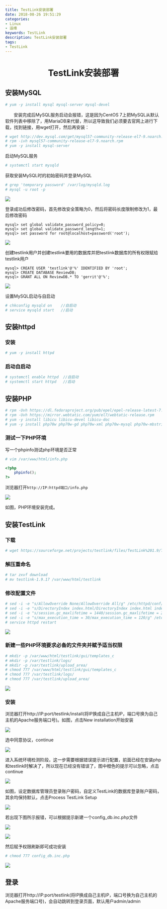 ```yaml
---
title: TestLink安装部署
date: 2018-08-26 19:51:29
categories: 
- Linux
- 运维
keywords: TestLink
description: TestLink安装部署
tags: 
- TestLink
---
```


# <center>TestLink安装部署</center>
## 安装MySQL
```bash
# yum -y install mysql mysql-server mysql-devel
```

&#160; &#160; &#160; &#160;安装完成后MySQL服务启动会报错，这是因为CentOS 7上把MySQL从默认软件列表中移除了，用MariaDB来代替，所以这导致我们必须要去官网上进行下载，找到链接，用wget打开，然后再安装：

```bash
# wget http://dev.mysql.com/get/mysql57-community-release-el7-9.noarch.rpm
# rpm -ivh mysql57-community-release-el7-9.noarch.rpm
# yum -y install mysql-server
```

启动MySQL服务

```bash
# systemctl start mysqld
```

获取安装MySQL时的初始密码并登录MySQL

```bash
# grep 'temporary password' /var/log/mysqld.log
# mysql -u root -p
```

![](https://raw.githubusercontent.com/athlonreg/BlogImages/master/Images/4a/a001ae2bae5a494c7329cd78a477a3.jpg)

登录成功后修改密码，首先修改安全策略为0，然后将密码长度限制修改为1，最后修改密码

```mysql
mysql> set global validate_password_policy=0;
mysql> set global validate_password_length=1;
mysql> set password for root@localhost=password('root');
```

![](https://raw.githubusercontent.com/athlonreg/BlogImages/master/Images/a2/0f74ed53f3a426d1fe005228478d8f.jpg)

创建testlink用户并创建testlink要用的数据库并把testlink数据库的所有权限赋给testlink用户

```mysql
mysql> CREATE USER 'testlink'@'%' IDENTIFIED BY 'root';
mysql> CREATE DATABASE ReviewDB; 
mysql> GRANT ALL ON ReviewDB.* TO 'gerrit'@'%'; 
```

![](https://raw.githubusercontent.com/athlonreg/BlogImages/master/Images/71/942aecc699f1569206358f48c13b7d.jpg)

设置MySQL启动与自启动

```bash
# chkconfig mysqld on    //自启动
# service mysqld start   //启动
```

## 安装httpd
### 安装

```bash
# yum -y install httpd
```

### 启动自启动

```bash
# systemctl enable httpd  //自启动
# systemctl start httpd   //启动
```

## 安装PHP
```bash
# rpm -Uvh https://dl.fedoraproject.org/pub/epel/epel-release-latest-7.noarch.rpm
# rpm -Uvh https://mirror.webtatic.com/yum/el7/webtatic-release.rpm
# yum -y install libicu libicu-devel libicu-doc
# yum -y install php70w php70w-gd php70w-xml php70w-mysql php70w-mbstring php70w-ldap php70w-xmlrpc php70w-odbc php70w-pear php70w-soap php70w-snmp
```

### 测试一下PHP环境
写一个phpinfo测试php环境是否正常

```bash
# vim /var/www/html/info.php
```

```php
<?php
    phpinfo();
?>
```

浏览器打开`http://IP:httpd端口/info.php`

![](https://raw.githubusercontent.com/athlonreg/BlogImages/master/Images/bf/a51c4fe3482af30d3b54a102c5a844.jpg)

如图，PHP环境安装完成。

## 安装TestLink
### 下载
```bash
# wget https://sourceforge.net/projects/testlink/files/TestLink%201.9/TestLink%201.9.17/testlink-1.9.17.tar.gz/download
```

### 解压重命名
```bash
# tar zxvf download
# mv testlink-1.9.17 /var/www/html/testlink
```

### 修改配置文件
```bash
# sed -i -e "s/AllowOverride None/AllowOverride All/g" /etc/httpd/conf/httpd.conf
# sed -i -e "s/DirectoryIndex index.html/DirectoryIndex index.html index.php index.shtm/g" /etc/httpd/conf/httpd.conf
# sed -i -e "s/session.gc_maxlifetime = 1440/session.gc_maxlifetime = 2400/g" /etc/php.ini
# sed -i -e "s/max_execution_time = 30/max_execution_time = 120/g" /etc/php.ini
# service httpd restart
```

![](https://raw.githubusercontent.com/athlonreg/BlogImages/master/Images/49/3c7f4c9291a6c276e5dad2200d5571.jpg)

### 新建一些PHP环境要求必备的文件夹并赋予适当权限

```bash
# mkdir -p /var/www/html/testlink/gui/templates_c
# mkdir -p /var/testlink/logs/
# mkdir -p /var/testlink/upload_area/
# chmod 777 /var/www/html/testlink/gui/templates_c
# chmod 777 /var/testlink/logs/
# chmod 777 /var/testlink/upload_area/
```

![](https://raw.githubusercontent.com/athlonreg/BlogImages/master/Images/23/c132221e0b416226f6f7df1e63b12c.jpg)

### 安装
浏览器打开http://IP:port/testlink/install(将IP换成自己主机IP，端口号换为自己主机的Apache服务端口号)。如图，点击New installation开始安装

![](https://raw.githubusercontent.com/athlonreg/BlogImages/master/Images/14/da839143e11bec790a2a77f7247529.jpg)

选中同意协议，continue

![](https://raw.githubusercontent.com/athlonreg/BlogImages/master/Images/7c/b33fa4f939e6447fa43f36b5577b43.jpg)

进入系统环境检测阶段，这一步需要根据错误提示进行配置，前面已经在安装php和testlink时解决了，所以现在已经没有错误了，图中橙色的提示可以忽略，点击continue

![](https://raw.githubusercontent.com/athlonreg/BlogImages/master/Images/8c/84dad1406d9a22e95913b060326730.jpg)

如图，设定数据库管理员登录账户密码，自定义TestLink的数据库登录账户密码，其余均保持默认，点击Process TestLink Setup

![](https://raw.githubusercontent.com/athlonreg/BlogImages/master/Images/3f/4d7722d05d821a6e353880832b86ea.jpg)

若出现下图所示报错，可以根据提示新建一个config_db.inc.php文件

![](https://raw.githubusercontent.com/athlonreg/BlogImages/master/Images/fd/239b7929144c1dbb0893000808994c.jpg)

![](https://raw.githubusercontent.com/athlonreg/BlogImages/master/Images/48/6ee9ca937b2859f8aeee3bf720ff18.jpg)

然后赋予权限刷新即可成功安装

```bash
# chmod 777 config_db.inc.php
```

![](https://raw.githubusercontent.com/athlonreg/BlogImages/master/Images/58/736d782618beafcda69918ffca7749.jpg)

## 登录
浏览器打开http://IP:port/testlink(将IP换成自己主机IP，端口号换为自己主机的Apache服务端口号)，会自动跳转到登录页面，默认用户admin/admin
